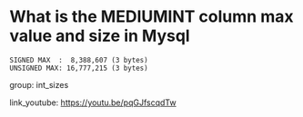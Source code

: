 # What is the MEDIUMINT column max value and size in Mysql

```
SIGNED MAX  :  8,388,607 (3 bytes)
UNSIGNED MAX: 16,777,215 (3 bytes)
```


group: int_sizes


link_youtube: https://youtu.be/pqGJfscqdTw
